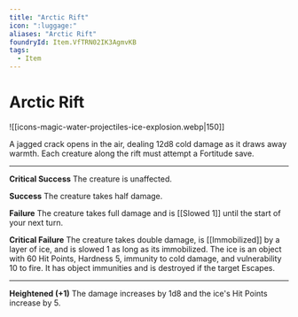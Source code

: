 ```yaml
---
title: "Arctic Rift"
icon: ":luggage:"
aliases: "Arctic Rift"
foundryId: Item.VfTRN02IK3AgmvKB
tags:
  - Item
---
```


# Arctic Rift
![[icons-magic-water-projectiles-ice-explosion.webp|150]]

A jagged crack opens in the air, dealing 12d8 cold damage as it draws away warmth. Each creature along the rift must attempt a Fortitude save.

* * *

**Critical Success** The creature is unaffected.

**Success** The creature takes half damage.

**Failure** The creature takes full damage and is [[Slowed 1]] until the start of your next turn.

**Critical Failure** The creature takes double damage, is [[Immobilized]] by a layer of ice, and is slowed 1 as long as its immobilized. The ice is an object with 60 Hit Points, Hardness 5, immunity to cold damage, and vulnerability 10 to fire. It has object immunities and is destroyed if the target Escapes.

* * *

**Heightened (+1)** The damage increases by 1d8 and the ice's Hit Points increase by 5.
